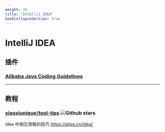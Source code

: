 ```yaml
---
weight: 30
title: "IntelliJ IDEA"
bookCollapseSection: true
---
```


# IntelliJ IDEA

## 插件

### [Alibaba Java Coding Guidelines](https://github.com/alibaba/p3c/tree/master/idea-plugin)

---

## 教程

### [xiaoxiunique/tool-tips](https://github.com/xiaoxiunique/tool-tips) ![Github stars](https://img.shields.io/github/stars/xiaoxiunique/tool-tips.svg)

idea 中相见恨晚的技巧
https://atips.cn/idea/
